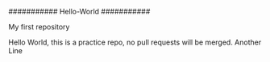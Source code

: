 ###########
Hello-World
###########

My first repository

Hello World, this is a practice repo, no pull requests will be merged.
Another Line
